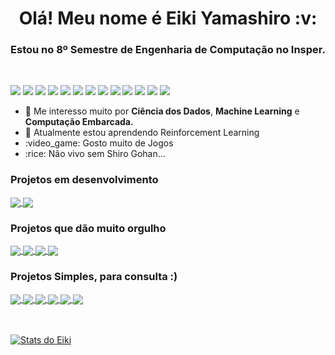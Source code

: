 <strong>
<h1 align="center"> Olá! Meu nome é Eiki Yamashiro :v: </h1>
<h3 align="center"> Estou no 8º Semestre de Engenharia de Computação no Insper.</h3>
</strong>
<br />

![](https://img.shields.io/badge/-Python-informational?style=flat&logo=python&logoColor=white&color=F7D146)
![](https://img.shields.io/badge/-Java-informational?style=flat&logo=java&logoColor=white&color=477EDD)
![](https://img.shields.io/badge/-Flutter-informational?style=flat&logo=flutter&logoColor=white&color=8FBADD)
![](https://img.shields.io/badge/-HTML-informational?style=flat&logo=html5&logoColor=white&color=DD5800)
![](https://img.shields.io/badge/-CSS-informational?style=flat&logo=css3&logoColor=white&color=1003DD)
![](https://img.shields.io/badge/-MySQL-informational?style=flat&logo=mySQL&logoColor=white&color=42759C)
![](https://img.shields.io/badge/-GitHub-informational?style=flat&logo=github&logoColor=white&color=000000)
![](https://img.shields.io/badge/-ROS-informational?style=flat&logo=ROS&logoColor=white&color=DD6800)
![](https://img.shields.io/badge/-JavaScript-informational?style=flat&logo=JavaScript&javascriptColor=white&color=000000)
![](https://img.shields.io/badge/-Gatsby-informational?style=flat&logo=Gatsby&gatsbyColor=white&color=d6b6d9)
![](https://img.shields.io/badge/-React-informational?style=flat&logo=React&reactColor=white&color=dfe6e8)
![](https://img.shields.io/badge/-VHDL-informational?style=flat&logo=VHDL&vhdlColor=white&color=2f7a7a)
![](https://img.shields.io/badge/-C-informational?style=flat&logo=C&c=white&color=e86a64)

<ul>
  <li>🤖 Me interesso muito por <strong>Ciência dos Dados</strong>, <strong>Machine Learning</strong> e <strong>Computação Embarcada.</strong></li>
  <li>🧠 Atualmente estou aprendendo Reinforcement Learning</li>
  <li>:video_game: Gosto muito de Jogos</li>
  <li>:rice: Não vivo sem Shiro Gohan...</li>
</ul>

### Projetos em desenvolvimento

<a href="https://github.com/EikiYamashiro/libras_cnn">
  <img align="center" src="https://github-readme-stats.vercel.app/api/pin/?username=EikiYamashiro&repo=libras_cnn" />
</a>

<a href="https://github.com/EikiYamashiro/hft_fpga_acceleration">
  <img align="center" src="https://github-readme-stats.vercel.app/api/pin/?username=EikiYamashiro&repo=hft_fpga_acceleration" />
</a>

### Projetos que dão muito orgulho

<a href="https://github.com/EikiYamashiro/Games_Sales_Regression">
  <img align="center" src="https://github-readme-stats.vercel.app/api/pin/?username=EikiYamashiro&repo=Games_Sales_Regression" />
</a>

<a href="https://github.com/EikiYamashiro/CNN_Cats_Dogs">
  <img align="center" src="https://github-readme-stats.vercel.app/api/pin/?username=EikiYamashiro&repo=CNN_Cats_Dogs" />
</a>

<a href="https://github.com/EikiYamashiro/IC_ComputerVision">
  <img align="center" src="https://github-readme-stats.vercel.app/api/pin/?username=EikiYamashiro&repo=IC_ComputerVision" />
</a>

<a href="https://github.com/EikiYamashiro/IQA_calculator">
  <img align="center" src="https://github-readme-stats.vercel.app/api/pin/?username=EikiYamashiro&repo=IQA_calculator" />
</a>


### Projetos Simples, para consulta :)

<a href="https://github.com/EikiYamashiro/momentum_strategy">
  <img align="center" src="https://github-readme-stats.vercel.app/api/pin/?username=EikiYamashiro&repo=momentum_strategy" />
</a>

<a href="https://github.com/EikiYamashiro/bollinger_bands">
  <img align="center" src="https://github-readme-stats.vercel.app/api/pin/?username=EikiYamashiro&repo=bollinger_bands" />
</a>

<a href="https://github.com/EikiYamashiro/Neural_Network_Hello_World">
  <img align="center" src="https://github-readme-stats.vercel.app/api/pin/?username=EikiYamashiro&repo=Neural_Network_Hello_World" />
</a>

<a href="https://github.com/EikiYamashiro/StockPricePrediction">
  <img align="center" src="https://github-readme-stats.vercel.app/api/pin/?username=EikiYamashiro&repo=StockPricePrediction" />
</a>

<a href="https://github.com/EikiYamashiro/Efficient_Frontier">
  <img align="center" src="https://github-readme-stats.vercel.app/api/pin/?username=EikiYamashiro&repo=Efficient_Frontier" />
</a>

<a href="https://github.com/EikiYamashiro/AM_MODULATION">
  <img align="center" src="https://github-readme-stats.vercel.app/api/pin/?username=EikiYamashiro&repo=AM_MODULATION" />
</a>

<br />
<br />
<br />

[![Stats do Eiki](https://github-readme-stats.vercel.app/api?username=EikiYamashiro&count_private=true&show_icons=true&theme=dracula)](https://github.com/EikiYamashiro/EikiYamashiro)

